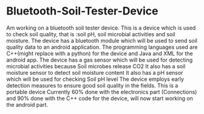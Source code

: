 # Bluetooth-Soil-Tester-Device
Am working on a bluetooth soil tester device. This is a device which is used to check soil quality, that is :soil pH, soil microbial activities and soil moisture. The device has a bluetooth module which will be used to send soil quality data to an android application. The programming languages used are C++(might replace with a python) for the device and Java and XML for the android app.
The device has a gas sensor which will be used for detecting microbial activities because Soil microbes release CO2
It also has a soil moisture sensor to detect soil moisture content
It also has a pH sensor which will be used for checking Soil pH level
The device employs early detection measures to ensure good soil quality in the fields.
This is a portable device
Currently 60% done with the electronics part (Connections) and 90% done with the C++ code for the device, will now start working on the android part. 
